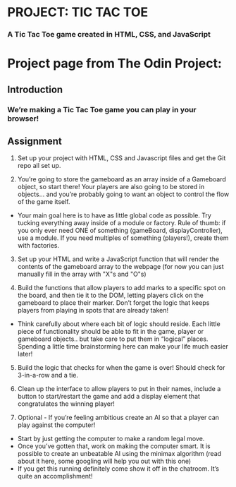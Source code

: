 # PROJECT: TIC TAC TOE
### A Tic Tac Toe game created in HTML, CSS, and JavaScript

<!-- You can see the finished project [here!](https://tommygatz.github.com/tic-tac-toe/) -->



# Project page from The Odin Project: 

## Introduction
### We’re making a Tic Tac Toe game you can play in your browser!

## Assignment

1. Set up your project with HTML, CSS and Javascript files and get the Git repo all set up.

2. You’re going to store the gameboard as an array inside of a Gameboard object, so start there! Your players are also going to be stored in objects… and you’re probably going to want an object to control the flow of the game itself.
* Your main goal here is to have as little global code as possible. Try tucking everything away inside of a module or factory. Rule of thumb: if you only ever need ONE of something (gameBoard, displayController), use a module. If you need multiples of something (players!), create them with factories.

3. Set up your HTML and write a JavaScript function that will render the contents of the gameboard array to the webpage (for now you can just manually fill in the array with "X"s and "O"s)

4. Build the functions that allow players to add marks to a specific spot on the board, and then tie it to the DOM, letting players click on the gameboard to place their marker. Don’t forget the logic that keeps players from playing in spots that are already taken!
* Think carefully about where each bit of logic should reside. Each little piece of functionality should be able to fit in the game, player or gameboard objects.. but take care to put them in “logical” places. Spending a little time brainstorming here can make your life much easier later!

5. Build the logic that checks for when the game is over! Should check for 3-in-a-row and a tie.

6. Clean up the interface to allow players to put in their names, include a button to start/restart the game and add a display element that congratulates the winning player!

7. Optional - If you’re feeling ambitious create an AI so that a player can play against the computer!
* Start by just getting the computer to make a random legal move.
* Once you’ve gotten that, work on making the computer smart. It is possible to create an unbeatable AI using the minimax algorithm (read about it here, some googling will help you out with this one)
* If you get this running definitely come show it off in the chatroom. It’s quite an accomplishment!
